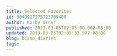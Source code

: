 ```yaml
---
title: Selected Favorites
id: 9049927275723709480
author: Kirby Urner
published: 2013-03-05T02:05:00.002-08:00
updated: 2013-03-05T02:05:33.977-08:00
blog: bizmo_diaries
tags: 
---
```


